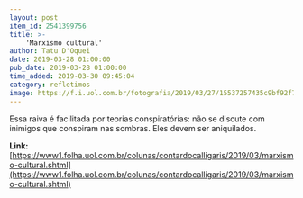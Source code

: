```yaml
---
layout: post
item_id: 2541399756
title: >-
    'Marxismo cultural'
author: Tatu D'Oquei
date: 2019-03-28 01:00:00
pub_date: 2019-03-28 01:00:00
time_added: 2019-03-30 09:45:04
category: refletimos
image: https://f.i.uol.com.br/fotografia/2019/03/27/15537257435c9bf92f7193c_1553725743_3x2_xl.jpg
---
```


Essa raiva é facilitada por teorias conspiratórias: não se discute com inimigos que conspiram nas sombras. Eles devem ser aniquilados.

**Link:** [https://www1.folha.uol.com.br/colunas/contardocalligaris/2019/03/marxismo-cultural.shtml](https://www1.folha.uol.com.br/colunas/contardocalligaris/2019/03/marxismo-cultural.shtml)

